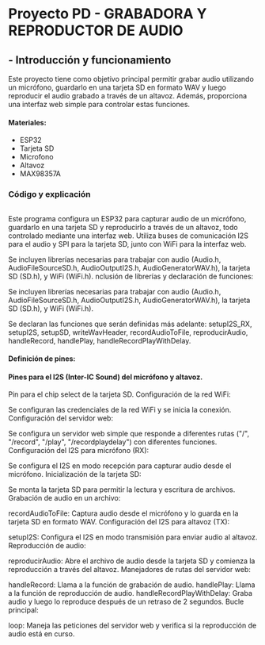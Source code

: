 # Proyecto PD - GRABADORA Y REPRODUCTOR DE AUDIO

## - Introducción y funcionamiento 
Este proyecto tiene como objetivo principal permitir grabar audio utilizando un micrófono, guardarlo en una tarjeta SD en formato WAV y luego reproducir el audio grabado a través de un altavoz. Además, proporciona una interfaz web simple para controlar estas funciones.

#### Materiales:
- ESP32
- Tarjeta SD
- Microfono
- Altavoz 
- MAX98357A 


### Código y explicación 
```c++

```
Este programa configura un ESP32 para capturar audio de un micrófono, guardarlo en una tarjeta SD y reproducirlo a través de un altavoz, todo controlado mediante una interfaz web. Utiliza buses de comunicación I2S para el audio y SPI para la tarjeta SD, junto con WiFi para la interfaz web.

Se incluyen librerías necesarias para trabajar con audio (Audio.h, AudioFileSourceSD.h, AudioOutputI2S.h, AudioGeneratorWAV.h), la tarjeta SD (SD.h), y WiFi (WiFi.h).
nclusión de librerías y declaración de funciones:

Se incluyen librerías necesarias para trabajar con audio (Audio.h, AudioFileSourceSD.h, AudioOutputI2S.h, AudioGeneratorWAV.h), la tarjeta SD (SD.h), y WiFi (WiFi.h).

Se declaran las funciones que serán definidas más adelante: setupI2S_RX, setupI2S, setupSD, writeWavHeader, recordAudioToFile, reproducirAudio, handleRecord, handlePlay, handleRecordPlayWithDelay.
#### Definición de pines:

#### Pines para el I2S (Inter-IC Sound) del micrófono y altavoz.
Pin para el chip select de la tarjeta SD.
Configuración de la red WiFi:

Se configuran las credenciales de la red WiFi y se inicia la conexión.
Configuración del servidor web:

Se configura un servidor web simple que responde a diferentes rutas ("/", "/record", "/play", "/recordplaydelay") con diferentes funciones.
Configuración del I2S para micrófono (RX):

Se configura el I2S en modo recepción para capturar audio desde el micrófono.
Inicialización de la tarjeta SD:

Se monta la tarjeta SD para permitir la lectura y escritura de archivos.
Grabación de audio en un archivo:

recordAudioToFile: Captura audio desde el micrófono y lo guarda en la tarjeta SD en formato WAV.
Configuración del I2S para altavoz (TX):

setupI2S: Configura el I2S en modo transmisión para enviar audio al altavoz.
Reproducción de audio:

reproducirAudio: Abre el archivo de audio desde la tarjeta SD y comienza la reproducción a través del altavoz.
Manejadores de rutas del servidor web:

handleRecord: Llama a la función de grabación de audio.
handlePlay: Llama a la función de reproducción de audio.
handleRecordPlayWithDelay: Graba audio y luego lo reproduce después de un retraso de 2 segundos.
Bucle principal:

loop: Maneja las peticiones del servidor web y verifica si la reproducción de audio está en curso.



